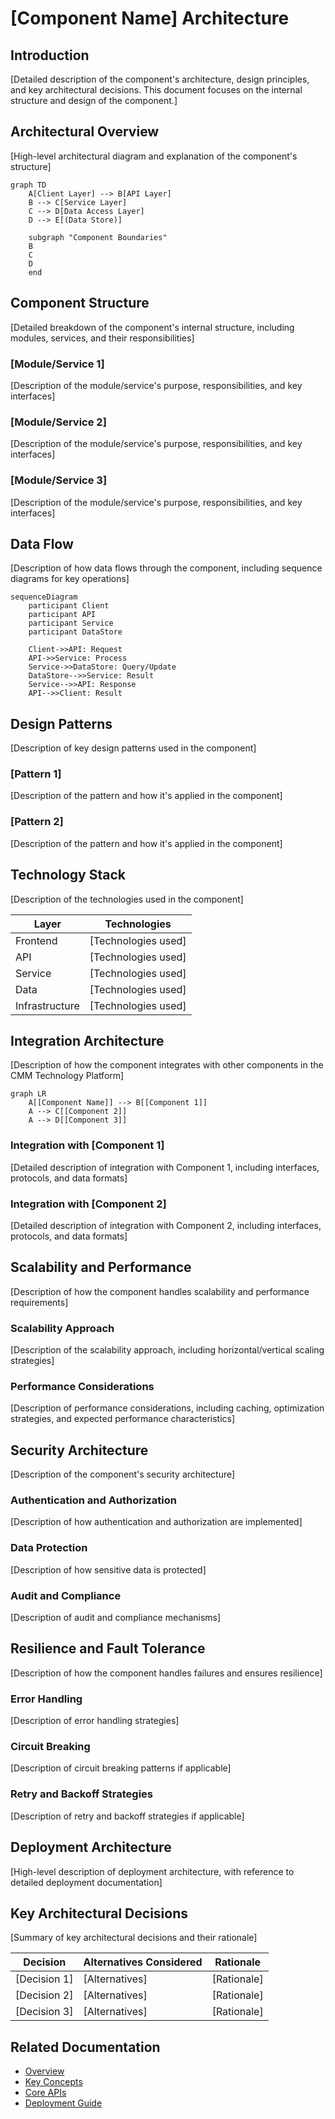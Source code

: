 # [Component Name] Architecture

## Introduction

[Detailed description of the component's architecture, design principles, and key architectural decisions. This document focuses on the internal structure and design of the component.]

## Architectural Overview

[High-level architectural diagram and explanation of the component's structure]

```mermaid
graph TD
    A[Client Layer] --> B[API Layer]
    B --> C[Service Layer]
    C --> D[Data Access Layer]
    D --> E[(Data Store)]
    
    subgraph "Component Boundaries"
    B
    C
    D
    end
```

## Component Structure

[Detailed breakdown of the component's internal structure, including modules, services, and their responsibilities]

### [Module/Service 1]

[Description of the module/service's purpose, responsibilities, and key interfaces]

### [Module/Service 2]

[Description of the module/service's purpose, responsibilities, and key interfaces]

### [Module/Service 3]

[Description of the module/service's purpose, responsibilities, and key interfaces]

## Data Flow

[Description of how data flows through the component, including sequence diagrams for key operations]

```mermaid
sequenceDiagram
    participant Client
    participant API
    participant Service
    participant DataStore
    
    Client->>API: Request
    API->>Service: Process
    Service->>DataStore: Query/Update
    DataStore-->>Service: Result
    Service-->>API: Response
    API-->>Client: Result
```

## Design Patterns

[Description of key design patterns used in the component]

### [Pattern 1]

[Description of the pattern and how it's applied in the component]

### [Pattern 2]

[Description of the pattern and how it's applied in the component]

## Technology Stack

[Description of the technologies used in the component]

| Layer | Technologies |
|-------|---------------|
| Frontend | [Technologies used] |
| API | [Technologies used] |
| Service | [Technologies used] |
| Data | [Technologies used] |
| Infrastructure | [Technologies used] |

## Integration Architecture

[Description of how the component integrates with other components in the CMM Technology Platform]

```mermaid
graph LR
    A[[Component Name]] --> B[[Component 1]]
    A --> C[[Component 2]]
    A --> D[[Component 3]]
```

### Integration with [Component 1]

[Detailed description of integration with Component 1, including interfaces, protocols, and data formats]

### Integration with [Component 2]

[Detailed description of integration with Component 2, including interfaces, protocols, and data formats]

## Scalability and Performance

[Description of how the component handles scalability and performance requirements]

### Scalability Approach

[Description of the scalability approach, including horizontal/vertical scaling strategies]

### Performance Considerations

[Description of performance considerations, including caching, optimization strategies, and expected performance characteristics]

## Security Architecture

[Description of the component's security architecture]

### Authentication and Authorization

[Description of how authentication and authorization are implemented]

### Data Protection

[Description of how sensitive data is protected]

### Audit and Compliance

[Description of audit and compliance mechanisms]

## Resilience and Fault Tolerance

[Description of how the component handles failures and ensures resilience]

### Error Handling

[Description of error handling strategies]

### Circuit Breaking

[Description of circuit breaking patterns if applicable]

### Retry and Backoff Strategies

[Description of retry and backoff strategies if applicable]

## Deployment Architecture

[High-level description of deployment architecture, with reference to detailed deployment documentation]

## Key Architectural Decisions

[Summary of key architectural decisions and their rationale]

| Decision | Alternatives Considered | Rationale |
|----------|-------------------------|------------|
| [Decision 1] | [Alternatives] | [Rationale] |
| [Decision 2] | [Alternatives] | [Rationale] |
| [Decision 3] | [Alternatives] | [Rationale] |

## Related Documentation

- [Overview](./overview.md)
- [Key Concepts](./key-concepts.md)
- [Core APIs](../02-core-functionality/core-apis.md)
- [Deployment Guide](../05-operations/deployment.md)
